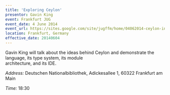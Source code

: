 ```yaml
---
title: 'Exploring Ceylon'
presentor: Gavin King
event: Frankfurt JUG
event_date: 4 June 2014
event_url: https://sites.google.com/site/jugffm/home/04062014-ceylon-introduction
location: Frankfurt, Germany
effective_date: 20140604
---
```

Gavin King will talk about the ideas behind Ceylon and 
demonstrate the language, its type system, its module  
architecture, and its IDE.

_Address:_
Deutschen Nationalbibliothek,
Adickesallee 1,
60322 Frankfurt am Main

_Time:_ 18:30